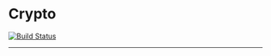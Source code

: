 # Crypto

[![Build Status](https://travis-ci.org/house96/Crypto.svg?branch=master)](https://travis-ci.org/house96/Crypto)

---
